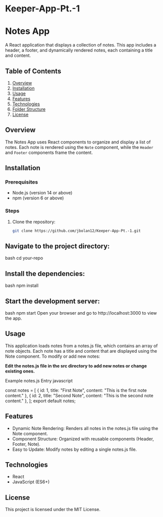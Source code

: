 # Keeper-App-Pt.-1

# Notes App

A React application that displays a collection of notes. This app includes a header, a footer, and dynamically rendered notes, each containing a title and content.

## Table of Contents

1. [Overview](#overview)
2. [Installation](#installation)
3. [Usage](#usage)
4. [Features](#features)
5. [Technologies](#technologies)
6. [Folder Structure](#folder-structure)
7. [License](#license)

## Overview

The Notes App uses React components to organize and display a list of notes. Each note is rendered using the `Note` component, while the `Header` and `Footer` components frame the content.

## Installation

### Prerequisites

- Node.js (version 14 or above)
- npm (version 6 or above)

### Steps

1. Clone the repository:

   ```bash
   git clone https://github.com/jbolan12/Keeper-App-Pt.-1.git


## Navigate to the project directory:

bash
cd your-repo

## Install the dependencies:

bash
npm install
## Start the development server:

bash
npm start
Open your browser and go to http://localhost:3000 to view the app.

## Usage
This application loads notes from a notes.js file, which contains an array of note objects. Each note has a title and content that are displayed using the Note component. To modify or add new notes:

**Edit the notes.js file in the src directory to add new notes or change existing ones.**

Example notes.js Entry
javascript

const notes = [
  { id: 1, title: "First Note", content: "This is the first note content." },
  { id: 2, title: "Second Note", content: "This is the second note content." },
];
export default notes;


## Features
- Dynamic Note Rendering: Renders all notes in the notes.js file using the Note component.
- Component Structure: Organized with reusable components (Header, Footer, Note).
- Easy to Update: Modify notes by editing a single notes.js file.

## Technologies
- React
- JavaScript (ES6+)


## License
This project is licensed under the MIT License.
